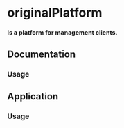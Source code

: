 # originalPlatform
#### Is a platform for management clients.

## Documentation
### Usage

## Application
### Usage